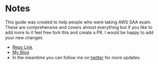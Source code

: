 # Notes

This guide was created to help people who were taking AWS SAA exam. These are comprehensive and covers almost everything but if you like to add more to it feel free fork this and create a PR. I would be happy to add your new changes

- [Repo Link](https://github.com/mraza007/aws-notes)
- [My Blog](https://muhammadraza.me/)
- In the meantime you can follow me on [twitter](https://twitter.com/muhammad_o7) for more updates.
